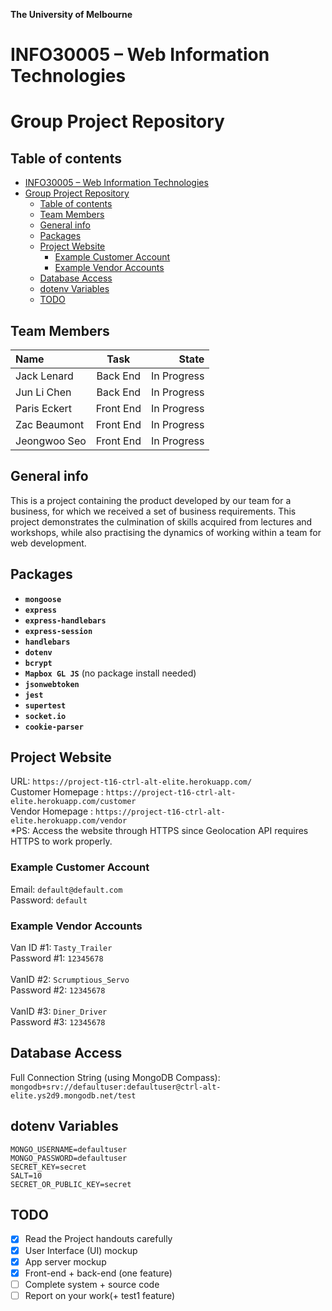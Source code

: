 **The University of Melbourne**
# INFO30005 – Web Information Technologies

# Group Project Repository


## Table of contents
- [INFO30005 – Web Information Technologies](#info30005--web-information-technologies)
- [Group Project Repository](#group-project-repository)
  - [Table of contents](#table-of-contents)
  - [Team Members](#team-members)
  - [General info](#general-info)
  - [Packages](#packages)
  - [Project Website](#project-website)
    - [Example Customer Account](#example-customer-account)
    - [Example Vendor Accounts](#example-vendor-accounts)
  - [Database Access](#database-access)
  - [dotenv Variables](#dotenv-variables)
  - [TODO](#todo)

## Team Members

| Name | Task | State |
| :---         |     :---:      |          ---: |
| Jack Lenard  | Back End     |  In Progress|
| Jun Li Chen     | Back End      |  In Progress |
| Paris Eckert    | Front End      |  In Progress |
| Zac Beaumont    | Front End      |  In Progress |
| Jeongwoo Seo    | Front End      |  In Progress |

## General info
This is a project containing the product developed by our team for a business, for which we received a set of business requirements. This project demonstrates the culmination of skills acquired from lectures and workshops, while also practising the dynamics of working within a team for web development. 

## Packages
* **`mongoose`**
* **`express`**
* **`express-handlebars`**
* **`express-session`**
* **`handlebars`**
* **`dotenv`**
* **`bcrypt`**
* **`Mapbox GL JS`** (no package install needed)
* **`jsonwebtoken`**
* **`jest`**
* **`supertest`**
* **`socket.io`**
* **`cookie-parser`**

## Project Website
URL: `https://project-t16-ctrl-alt-elite.herokuapp.com/`
<br>Customer Homepage : `https://project-t16-ctrl-alt-elite.herokuapp.com/customer`
<br>Vendor Homepage : `https://project-t16-ctrl-alt-elite.herokuapp.com/vendor`
<br> *PS: Access the website through HTTPS since Geolocation API requires HTTPS to work properly.

### Example Customer Account

Email: `default@default.com`
<br>
Password: `default`



### Example Vendor Accounts

Van ID   #1: `Tasty_Trailer`
<br>
Password #1: `12345678`
<br><br>
VanID    #2: `Scrumptious_Servo`
<br>
Password #2: `12345678`
<br><br>
VanID    #3: `Diner_Driver`
<br>
Password #3: `12345678`


## Database Access

Full Connection String (using MongoDB Compass):
<br>
`mongodb+srv://defaultuser:defaultuser@ctrl-alt-elite.ys2d9.mongodb.net/test`

## dotenv Variables
```
MONGO_USERNAME=defaultuser
MONGO_PASSWORD=defaultuser
SECRET_KEY=secret
SALT=10
SECRET_OR_PUBLIC_KEY=secret
```

## TODO
- [x] Read the Project handouts carefully
- [x] User Interface (UI) mockup
- [x] App server mockup
- [x] Front-end + back-end (one feature)
- [ ] Complete system + source code
- [ ] Report on your work(+ test1 feature)